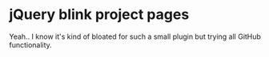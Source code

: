 # jQuery blink project pages

Yeah.. I know it's kind of bloated for such a small plugin but trying all GitHub functionality.
